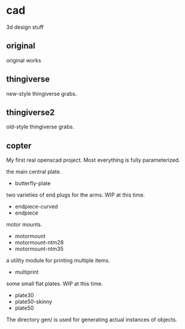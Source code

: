 cad
===

3d design stuff

original
--------

original works

thingiverse
-----------

new-style thingiverse grabs.

thingiverse2
------------

old-style thingiverse grabs.

copter
------

My first real openscad project.  Most everything is fully parameterized.

the main central plate.
- butterfly-plate

two varieties of end plugs for the arms.  WIP at this time.
- endpiece-curved
- endpiece

motor mounts.
- motormount
- motormount-ntm28
- motormount-ntm35

a utility module for printing multiple items.
- multiprint

some small flat plates.  WIP at this time.
- plate30
- plate50-skinny
- plate50

The directory gen/ is used for generating actual instances of objects.
